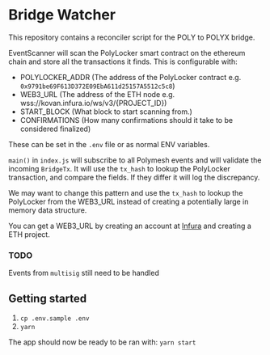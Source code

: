 # Bridge Watcher

This repository contains a reconciler script for the POLY to POLYX bridge.

EventScanner will scan the PolyLocker smart contract on the ethereum chain and store all the transactions it finds.
This is configurable with:

- POLYLOCKER_ADDR (The address of the PolyLocker contract e.g. `0x9791be69F613D372E09EbA611d25157A5512c5c8`)
- WEB3_URL (The address of the ETH node e.g. wss://kovan.infura.io/ws/v3/{PROJECT_ID})
- START_BLOCK (What block to start scanning from.)
- CONFIRMATIONS (How many confirmations should it take to be considered finalized)

These can be set in the `.env` file or as normal ENV variables.

`main()` in `index.js` will subscribe to all Polymesh events and will validate the incoming `BridgeTx`. It will use the `tx_hash` to lookup the PolyLocker transaction, and compare the fields. If they differ it will log the discrepancy.

We may want to change this pattern and use the `tx_hash` to lookup the PolyLocker from the WEB3_URL instead of creating a potentially large in memory data structure.

You can get a WEB3_URL by creating an account at [Infura](https://infura.io/) and creating a ETH project.

### TODO

Events from `multisig` still need to be handled

## Getting started

1. `cp .env.sample .env`
1. `yarn`

The app should now be ready to be ran with:
`yarn start`
